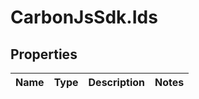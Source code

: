 # CarbonJsSdk.Ids

## Properties

Name | Type | Description | Notes
------------ | ------------- | ------------- | -------------


